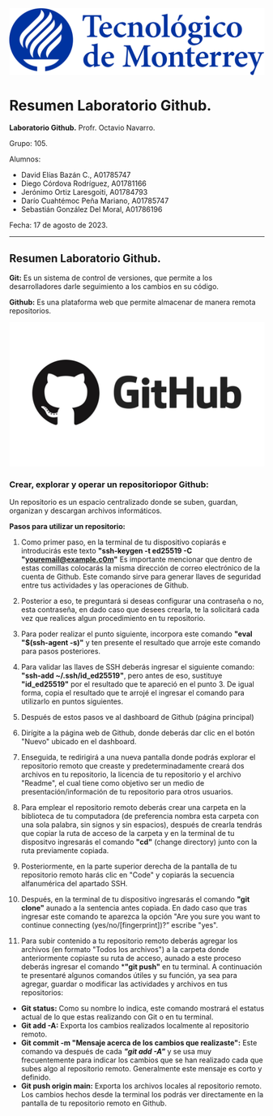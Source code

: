 ![Logo Tec](/Imagenes/Tec.png)

# Resumen Laboratorio Github.

**Laboratorio Github.**
Profr. Octavio Navarro.

Grupo: 105.

Alumnos:
- David Elías Bazán C., A01785747
- Diego Córdova Rodríguez, A01781166
- Jerónimo Ortiz Laresgoiti, A01784793
- Darío Cuahtémoc Peña Mariano, A01785747
- Sebastián González Del Moral, A01786196

Fecha: 
17 de agosto de 2023.

---

## Resumen Laboratorio Github.

**Git:** Es un sistema de control de versiones, que permite a los desarrolladores darle seguimiento a los cambios en su código.

**Github:** Es una plataforma web que permite almacenar de manera remota repositorios.

![Logo Github](/Imagenes/Github.jpg)

### Crear, explorar y operar un repositoriopor Github:

Un repositorio es un espacio centralizado donde se suben, guardan, organizan y descargan archivos informáticos.


**Pasos para utilizar un repositorio:** 
1. Como primer paso, en la terminal de tu dispositivo copiarás e introducirás este texto **"ssh-keygen -t ed25519 -C "youremail@example.c0m"** Es importante mencionar que dentro de estas comillas colocarás la misma dirección de correo electrónico de la cuenta de Github. Este comando sirve para generar llaves de seguridad entre tus actividades y las operaciones de Github.
2. Posterior a eso, te preguntará si deseas configurar una contraseña o no, esta contraseña, en dado caso que desees crearla, te la solicitará cada vez que realices algun procedimiento en tu repositorio.
3. Para poder realizar el punto siguiente, incorpora este comando **"eval "$(ssh-agent -s)"** y ten presente el resultado que arroje este comando para pasos posteriores.
4. Para validar las llaves de SSH deberás ingresar el siguiente comando: **"ssh-add ~/.ssh/id_ed25519"**, pero antes de eso, sustituye **"id_ed25519"** por el resultado que te apareció en el punto 3. De igual forma, copia el resultado que te arrojé el ingresar el comando para utilizarlo en puntos siguientes.
5. Después de estos pasos ve al dashboard de Github (página principal) 

2. Dirígite a la  página web de Github, donde deberás dar clic en el botón "Nuevo" ubicado en el dashboard.
3. Enseguida, te redirigirá a una nueva pantalla donde podrás explorar el repositorio remoto que creaste y predeterminadamente creará dos archivos en tu repositorio, la licencia de tu repositorio y el archivo "Readme", el cual tiene como objetivo ser un medio de presentación/información de tu repositorio para otros usuarios.
3. Para emplear el repositorio remoto deberás crear una carpeta en la biblioteca de tu computadora (de preferencia nombra esta carpeta con una sola palabra, sin signos y sin espacios), después de crearla tendrás que copiar la ruta de acceso de la carpeta y en la terminal de tu dispositvo ingresarás el comando **"cd"** (change directory) junto con la ruta previamente copiada.
4. Posteriormente, en la parte superior derecha de la pantalla de tu repositorio remoto harás clic en "Code" y copiarás la secuencia alfanumérica del apartado SSH.
5. Después, en la terminal de tu dispositivo ingresarás el comando **"git clone"** aunado a la sentencia antes copiada. En dado caso que tras ingresar este comando te aparezca la opción "Are you sure you want to continue connecting (yes/no/[fingerprint])?” escribe "yes".
6. Para subir contenido a tu repositorio remoto deberás agregar los archivos (en formato "Todos los archivos") a la carpeta donde anteriormente copiaste su ruta de acceso, aunado a este proceso deberás ingresar el comando ***"git push"** en tu terminal. 
A continuación te presentaré algunos comandos útiles y su función, ya sea para  agregar, guardar o modificar las actividades y archivos en tus repositorios:
- **Git status:** Como su nombre lo indica, este comando mostrará el estatus actual de lo que estas realizando con Git o en tu terminal.
- **Git add -A:** Exporta los cambios realizados localmente al repositorio remoto.
- **Git commit -m "Mensaje acerca de los cambios que realizaste":** Este comando va después de cada ***"git add -A"*** y se usa muy frecuentemente para indicar los cambios que se han realizado cada que subes algo al repositorio remoto. Generalmente este mensaje es corto y definido.
- **Git push origin main:** Exporta los archivos locales al repositorio remoto.
Los cambios hechos desde la terminal los podrás ver directamente en la pantalla de tu repositorio remoto en Github.
